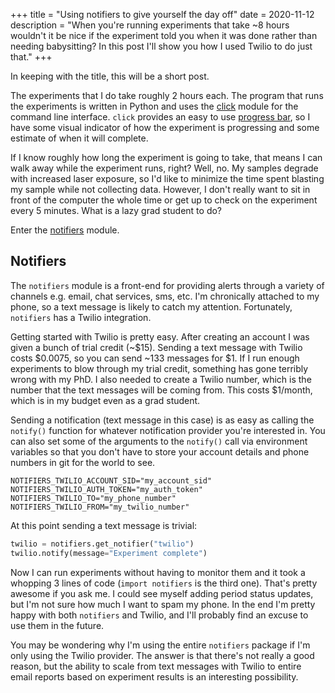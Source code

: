 +++
title = "Using notifiers to give yourself the day off"
date = 2020-11-12
description = "When you're running experiments that take ~8 hours wouldn't it be nice if the experiment told you when it was done rather than needing babysitting? In this post I'll show you how I used Twilio to do just that."
+++

In keeping with the title, this will be a short post.

The experiments that I do take roughly 2 hours each. The program that runs the experiments is written in Python and uses the [click][click] module for the command line interface. `click` provides an easy to use [progress bar][progressbar], so I have some visual indicator of how the experiment is progressing and some estimate of when it will complete.

If I know roughly how long the experiment is going to take, that means I can walk away while the experiment runs, right? Well, no. My samples degrade with increased laser exposure, so I'd like to minimize the time spent blasting my sample while not collecting data. However, I don't really want to sit in front of the computer the whole time or get up to check on the experiment every 5 minutes. What is a lazy grad student to do?

Enter the [notifiers][notifiers] module.

## Notifiers
The `notifiers` module is a front-end for providing alerts through a variety of channels e.g. email, chat services, sms, etc. I'm chronically attached to my phone, so a text message is likely to catch my attention. Fortunately, `notifiers` has a Twilio integration.

Getting started with Twilio is pretty easy. After creating an account I was given a bunch of trial credit (~$15). Sending a text message with Twilio costs $0.0075, so you can send ~133 messages for $1. If I run enough experiments to blow through my trial credit, something has gone terribly wrong with my PhD. I also needed to create a Twilio number, which is the number that the text messages will be coming from. This costs $1/month, which is in my budget even as a grad student.

Sending a notification (text message in this case) is as easy as calling the `notify()` function for whatever notification provider you're interested in. You can also set some of the arguments to the `notify()` call via environment variables so that you don't have to store your account details and phone numbers in git for the world to see.
```
NOTIFIERS_TWILIO_ACCOUNT_SID="my_account_sid"
NOTIFIERS_TWILIO_AUTH_TOKEN="my_auth_token"
NOTIFIERS_TWILIO_TO="my_phone_number"
NOTIFIERS_TWILIO_FROM="my_twilio_number"
```

At this point sending a text message is trivial:
```python
twilio = notifiers.get_notifier("twilio")
twilio.notify(message="Experiment complete")
```

Now I can run experiments without having to monitor them and it took a whopping 3 lines of code (`import notifiers` is the third one). That's pretty awesome if you ask me. I could see myself adding period status updates, but I'm not sure how much I want to spam my phone. In the end I'm pretty happy with both `notifiers` and Twilio, and I'll probably find an excuse to use them in the future.

You may be wondering why I'm using the entire `notifiers` package if I'm only using the Twilio provider. The answer is that there's not really a good reason, but the ability to scale from text messages with Twilio to entire email reports based on experiment results is an interesting possibility.

[click]: https://click.palletsprojects.com/en/7.x/
[progressbar]: https://click.palletsprojects.com/en/7.x/utils/#showing-progress-bars
[notifiers]: https://github.com/liiight/notifiers
